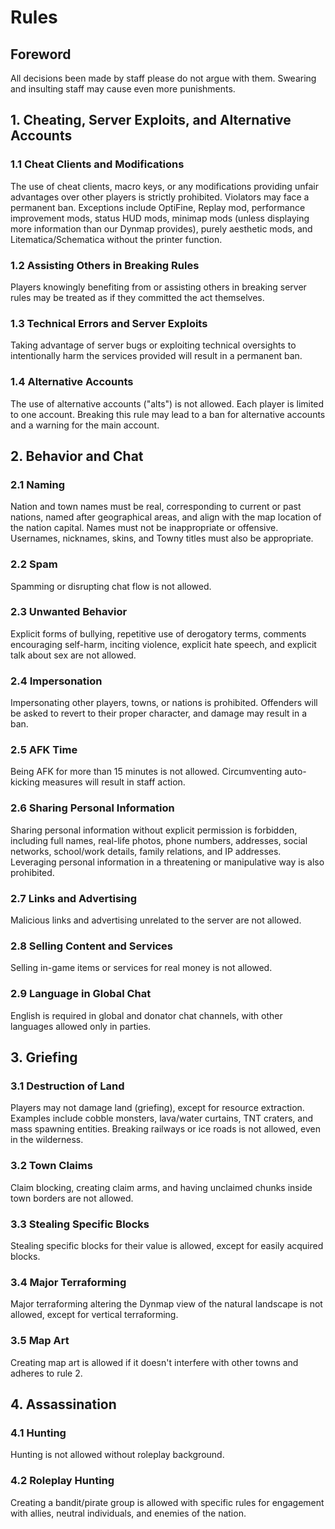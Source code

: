 # Rules

## Foreword
All decisions been made by staff please do not argue with them. Swearing and insulting staff may cause even more punishments.



## 1. Cheating, Server Exploits, and Alternative Accounts

### 1.1 Cheat Clients and Modifications
The use of cheat clients, macro keys, or any modifications providing unfair advantages over other players is strictly prohibited. Violators may face a permanent ban. Exceptions include OptiFine, Replay mod, performance improvement mods, status HUD mods, minimap mods (unless displaying more information than our Dynmap provides), purely aesthetic mods, and Litematica/Schematica without the printer function.

### 1.2 Assisting Others in Breaking Rules
Players knowingly benefiting from or assisting others in breaking server rules may be treated as if they committed the act themselves.

### 1.3 Technical Errors and Server Exploits
Taking advantage of server bugs or exploiting technical oversights to intentionally harm the services provided will result in a permanent ban.

### 1.4 Alternative Accounts
The use of alternative accounts ("alts") is not allowed. Each player is limited to one account. Breaking this rule may lead to a ban for alternative accounts and a warning for the main account.



## 2. Behavior and Chat

### 2.1 Naming
Nation and town names must be real, corresponding to current or past nations, named after geographical areas, and align with the map location of the nation capital. Names must not be inappropriate or offensive. Usernames, nicknames, skins, and Towny titles must also be appropriate.

### 2.2 Spam
Spamming or disrupting chat flow is not allowed.

### 2.3 Unwanted Behavior
Explicit forms of bullying, repetitive use of derogatory terms, comments encouraging self-harm, inciting violence, explicit hate speech, and explicit talk about sex are not allowed.

### 2.4 Impersonation
Impersonating other players, towns, or nations is prohibited. Offenders will be asked to revert to their proper character, and damage may result in a ban.

### 2.5 AFK Time
Being AFK for more than 15 minutes is not allowed. Circumventing auto-kicking measures will result in staff action.

### 2.6 Sharing Personal Information
Sharing personal information without explicit permission is forbidden, including full names, real-life photos, phone numbers, addresses, social networks, school/work details, family relations, and IP addresses. Leveraging personal information in a threatening or manipulative way is also prohibited.

### 2.7 Links and Advertising
Malicious links and advertising unrelated to the server are not allowed.

### 2.8 Selling Content and Services
Selling in-game items or services for real money is not allowed.

### 2.9 Language in Global Chat
English is required in global and donator chat channels, with other languages allowed only in parties.



## 3. Griefing

### 3.1 Destruction of Land
Players may not damage land (griefing), except for resource extraction. Examples include cobble monsters, lava/water curtains, TNT craters, and mass spawning entities. Breaking railways or ice roads is not allowed, even in the wilderness.

### 3.2 Town Claims
Claim blocking, creating claim arms, and having unclaimed chunks inside town borders are not allowed.

### 3.3 Stealing Specific Blocks
Stealing specific blocks for their value is allowed, except for easily acquired blocks.

### 3.4 Major Terraforming
Major terraforming altering the Dynmap view of the natural landscape is not allowed, except for vertical terraforming.

### 3.5 Map Art
Creating map art is allowed if it doesn't interfere with other towns and adheres to rule 2.



## 4. Assassination

### 4.1 Hunting
Hunting is not allowed without roleplay background.

### 4.2 Roleplay Hunting
Creating a bandit/pirate group is allowed with specific rules for engagement with allies, neutral individuals, and enemies of the nation.
